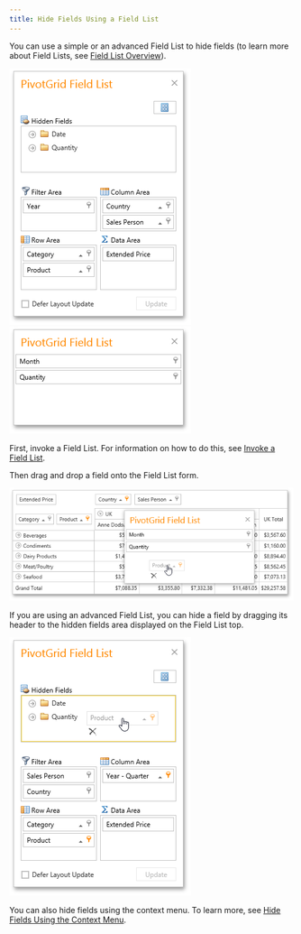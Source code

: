 ```yaml
---
title: Hide Fields Using a Field List
---
```

You can use a simple or an advanced Field List to hide fields (to learn more about Field Lists, see [Field List Overview](../../../../../interface-elements-for-web/articles/pivot-table/field-list-overview.md)).

![EU_ExcelFieldList](../../../../images/Img15860.png)&nbsp;&nbsp;![EU_SimpleFieldList](../../../../images/Img15873.png)

First, invoke a Field List. For information on how to do this, see [Invoke a Field List](../../../../../interface-elements-for-web/articles/pivot-table/field-list/invoke-a-field-list.md).

Then drag and drop a field onto the Field List form.

![EU_FieldListSimpleHide](../../../../images/Img15867.png)

If you are using an advanced Field List, you can hide a field by dragging its header to the hidden fields area displayed on the Field List top.

![EU_FieldListHide](../../../../images/Img15863.png)

You can also hide fields using the context menu. To learn more, see [Hide Fields Using the Context Menu](../../../../../interface-elements-for-web/articles/pivot-table/layout-customization/hide-fields/hide-fields-using-the-context-menu.md).